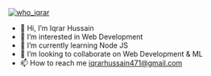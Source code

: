 <p align="left"> <a href="https://twitter.com/_anovius" target="blank"><img src="https://img.shields.io/twitter/follow/who_iqrar?logo=twitter&style=for-the-badge" alt="who_iqrar" /></a> </p>

- 👋 Hi, I’m Iqrar Hussain
- 👀 I’m interested in Web Development
- 🌱 I’m currently learning Node JS
- 💞️ I’m looking to collaborate on Web Development & ML
- 📫 How to reach me  iqrarhussain471@gmail.com

<!---
IqrarH/IqrarH is a ✨ special ✨ repository because its `README.md` (this file) appears on your GitHub profile.
You can click the Preview link to take a look at your changes.
--->
